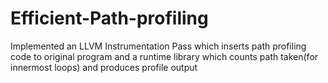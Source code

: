# Efficient-Path-profiling
Implemented an LLVM Instrumentation Pass  which inserts path profiling code to original program and a 
runtime library which counts path taken(for innermost loops) and produces profile output
